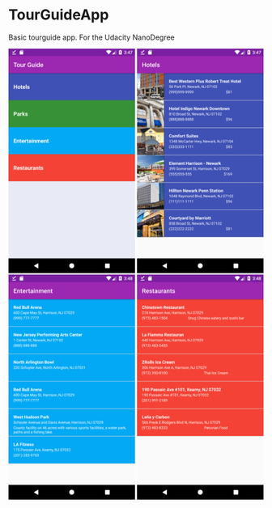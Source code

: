 # TourGuideApp
Basic tourguide app. For the Udacity NanoDegree

<img src="https://github.com/bruno-mota/TourGuideApp/blob/master/Main_Page.png" width="250">
<img src="https://github.com/bruno-mota/TourGuideApp/blob/master/Hotels.png" width="250">
<img src="https://github.com/bruno-mota/TourGuideApp/blob/master/Entertainment.png" width="250">
<img src="https://github.com/bruno-mota/TourGuideApp/blob/master/Restaurants.png" width="250">

